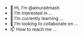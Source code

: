 - 👋 Hi, I’m @ainuraitmash
- 👀 I’m interested in ...
- 🌱 I’m currently learning ...
- 💞️ I’m looking to collaborate on ...
- 📫 How to reach me ...

<!---
ainuraitmash/ainuraitmash is a ✨ special ✨ repository because its `README.md` (this file) appears on your GitHub profile.
You can click the Preview link to take a look at your changes.
--->

